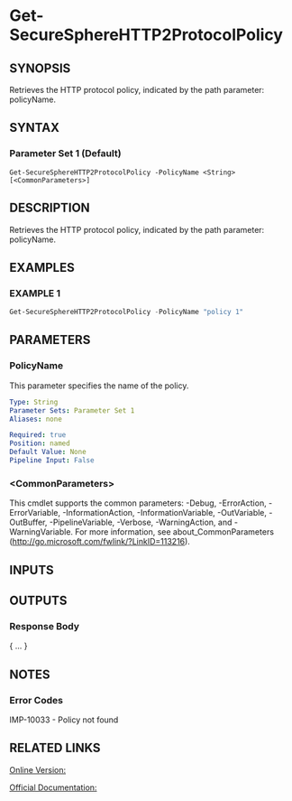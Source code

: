 ﻿# Get-SecureSphereHTTP2ProtocolPolicy

## SYNOPSIS
Retrieves the HTTP protocol policy, indicated by the path parameter: policyName.

## SYNTAX

### Parameter Set 1 (Default)
```
Get-SecureSphereHTTP2ProtocolPolicy -PolicyName <String> [<CommonParameters>]
```

## DESCRIPTION
Retrieves the HTTP protocol policy, indicated by the path parameter: policyName.

## EXAMPLES

### EXAMPLE 1

```powershell
Get-SecureSphereHTTP2ProtocolPolicy -PolicyName "policy 1"
```

## PARAMETERS

### PolicyName
This parameter specifies the name of the policy.

```yaml
Type: String
Parameter Sets: Parameter Set 1
Aliases: none

Required: true
Position: named
Default Value: None
Pipeline Input: False
```

### \<CommonParameters\>
This cmdlet supports the common parameters: -Debug, -ErrorAction, -ErrorVariable, -InformationAction, -InformationVariable, -OutVariable, -OutBuffer, -PipelineVariable, -Verbose, -WarningAction, and -WarningVariable. For more information, see about_CommonParameters (http://go.microsoft.com/fwlink/?LinkID=113216).

## INPUTS

## OUTPUTS

### Response Body
{
...
}

## NOTES

### Error Codes
IMP-10033 - Policy not found

## RELATED LINKS

[Online Version:](https://github.com/akshinmustafayev/SecureSpherePS/tree/master/Documentation)

[Official Documentation:](https://docs.imperva.com/bundle/v13.6-api-reference-guide/page/70364.htm)



